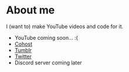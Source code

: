 # About me
I (want to) make YouTube videos and code for it.
- YouTube coming soon... :(
- [Cohost](https://cohost.org/countingstarch)
- [Tumblr](https://countingstarch.tumblr.com/)
- [Twitter](https://twitter.com/countingstarch)
- Discord server coming later
